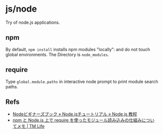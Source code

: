 js/node
=======

Try of node.js applications.


npm
---

By default, `npm install` installs npm modules "locally": and do not touch
global environments.
The Directory is `node_modules`.


require
-------

Type `global.module.paths` in interactive node prompt to print module search
paths.


Refs
-----
* [Nodeビギナーズブック » Node.jsチュートリアル » Node.js 教程](http://www.nodebeginner.org/index-jp.html)
* [npm と Node.js 上で require を使ったモジュール読み込みの仕組みについてメモ | TM Life](http://tmlife.net/programming/javascript/npm-node-js-require-module-memo.html)
